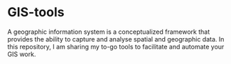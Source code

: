 # GIS-tools

A geographic information system is a conceptualized framework that provides the ability to capture and analyse spatial and geographic data. In this repository, I am sharing my to-go tools to facilitate and automate your GIS work. 


